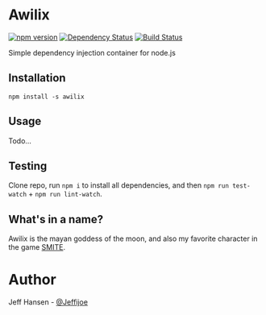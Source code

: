# Awilix

[![npm version](https://badge.fury.io/js/awilix.svg)](https://badge.fury.io/js/awilix)
[![Dependency Status](https://david-dm.org/jeffijoe/awilix.svg)](https://david-dm.org/jeffijoe/awilix)
[![Build Status](https://travis-ci.org/jeffijoe/awilix.svg?branch=master)](https://travis-ci.org/jeffijoe/awilix)

Simple dependency injection container for node.js

## Installation

```
npm install -s awilix
```

## Usage

Todo...

## Testing

Clone repo, run `npm i` to install all dependencies, and then `npm run test-watch` + `npm run lint-watch`.

## What's in a name?

Awilix is the mayan goddess of the moon, and also my favorite character in the game [SMITE](http://www.smitegame.com/play-for-free?ref=Jeffijoe).

# Author

Jeff Hansen - [@Jeffijoe](https://twitter.com/Jeffijoe)